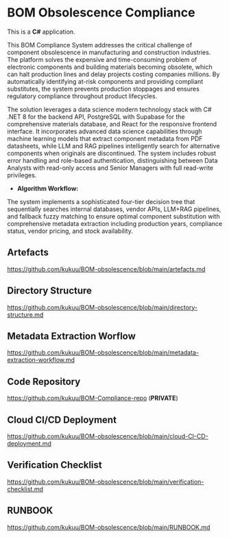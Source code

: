 # BOM Obsolescence Compliance

This is a **C#** application. 

This BOM Compliance System addresses the critical challenge of component obsolescence in manufacturing and construction industries. The platform solves the expensive and time-consuming problem of electronic components and building materials becoming obsolete, which can halt production lines and delay projects costing companies millions. By automatically identifying at-risk components and providing compliant substitutes, the system prevents production stoppages and ensures regulatory compliance throughout product lifecycles.

The solution leverages a data science modern technology stack with C# .NET 8 for the backend API, PostgreSQL with Supabase for the comprehensive materials database, and React for the responsive frontend interface. It incorporates advanced data science capabilities through machine learning models that extract component metadata from PDF datasheets, while LLM and RAG pipelines intelligently search for alternative components when originals are discontinued. The system includes robust error handling and role-based authentication, distinguishing between Data Analysts with read-only access and Senior Managers with full read-write privileges.

- **Algorithm Workflow:** 

The system implements a sophisticated four-tier decision tree that sequentially searches internal databases, vendor APIs, LLM+RAG pipelines, and fallback fuzzy matching to ensure optimal component substitution with comprehensive metadata extraction including production years, compliance status, vendor pricing, and stock availability.

## Artefacts
https://github.com/kukuu/BOM-obsolescence/blob/main/artefacts.md 

## Directory Structure
https://github.com/kukuu/BOM-obsolescence/blob/main/directory-structure.md

## Metadata Extraction Worflow
https://github.com/kukuu/BOM-obsolescence/blob/main/metadata-extraction-workflow.md

##  Code Repository

https://github.com/kukuu/BOM-Compliance-repo (**PRIVATE**)

## Cloud CI/CD Deployment
https://github.com/kukuu/BOM-obsolescence/blob/main/cloud-CI-CD-deployment.md

## Verification Checklist
https://github.com/kukuu/BOM-obsolescence/blob/main/verification-checklist.md
 
## RUNBOOK
https://github.com/kukuu/BOM-obsolescence/blob/main/RUNBOOK.md


